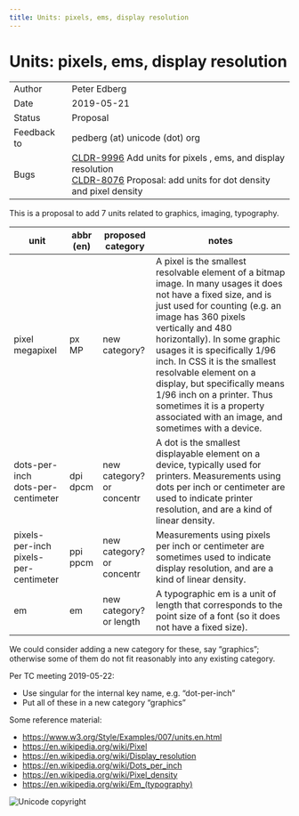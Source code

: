 ```yaml
---
title: Units: pixels, ems, display resolution
---
```


# Units: pixels, ems, display resolution

|  |  |
|---|---|
| Author | Peter Edberg |
| Date | 2019-05-21 |
| Status | Proposal |
| Feedback to | pedberg (at) unicode (dot) org |
| Bugs | [CLDR-9996](https://unicode-org.atlassian.net/browse/CLDR-9996) Add units for  pixels , ems, and display resolution<br /> [CLDR-8076](https://unicode-org.atlassian.net/browse/CLDR-8076#icft=CLDR-8076) Proposal: add units for dot density and pixel density |

This is a proposal to add 7 units related to graphics, imaging, typography.

| unit | abbr (en) | proposed category | notes |
|---|---|---|---|
| pixel<br /> megapixel | px<br /> MP | new category? | A pixel is the smallest resolvable element of a bitmap image. In many usages it does not have a fixed size, and is just used for counting (e.g. an image has 360 pixels vertically and 480 horizontally). In some graphic usages it is specifically 1/96 inch. In CSS it is the smallest resolvable element on a display, but specifically means 1/96 inch on a printer. Thus sometimes it is a property associated with an image, and sometimes with a device. |
| dots-per-inch<br /> dots-per-centimeter | dpi<br /> dpcm | new category?<br /> or concentr | A dot is the smallest displayable element on a device, typically used for printers. Measurements using dots per inch or centimeter are used to indicate printer resolution, and are a kind of linear density. |
| pixels-per-inch<br /> pixels-per-centimeter | ppi<br /> ppcm | new category?<br /> or concentr | Measurements using pixels per inch or centimeter are sometimes used to indicate display resolution, and are a kind of linear density. |
| em | em | new category? or length | A typographic em is a unit of length that corresponds to the point size of a font (so it does not have a fixed size). |

We could consider adding a new category for these, say “graphics”; otherwise some of them do not fit reasonably into any existing category.

Per TC meeting 2019-05-22:

- Use singular for the internal key name, e.g. “dot-per-inch”
- Put all of these in a new category “graphics”

Some reference material:

- https://www.w3.org/Style/Examples/007/units.en.html
- https://en.wikipedia.org/wiki/Pixel
- https://en.wikipedia.org/wiki/Display_resolution
- https://en.wikipedia.org/wiki/Dots_per_inch
- https://en.wikipedia.org/wiki/Pixel_density
- https://en.wikipedia.org/wiki/Em_(typography)

![Unicode copyright](https://www.unicode.org/img/hb_notice.gif)